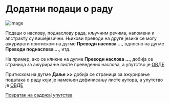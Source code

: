 # Додатни подаци о раду

![image](https://user-images.githubusercontent.com/29538544/150672284-60a3104d-6034-4978-8028-b39fdf729935.png)

Подаци о наслову, поднаслову рада, кључним речима, напомени и апстракту су вишејезични. Њихови преводи на друге језике се могу ажурирати притиском на дугме **Преводи наслова ...**, односно на дугме **Преводи поднаслова ...**, итд. 

На пример, ако се кликне на дугме  **Преводи наслова ...**, добија се страница за ажурирање листе преведених наслова, а упутство је [ОВДЕ](prevodiNaslova.md)

Притиском на дугме **Даље >>** дoбиja сe стрaницa зa ажурирање података о раду који је намењен дефинисању листе аутора, а упутство је [ОВДЕ](azuriranjeListeAutora.md)

[Повратак на садржај упутства](../../uputstvo.md#садржај)
